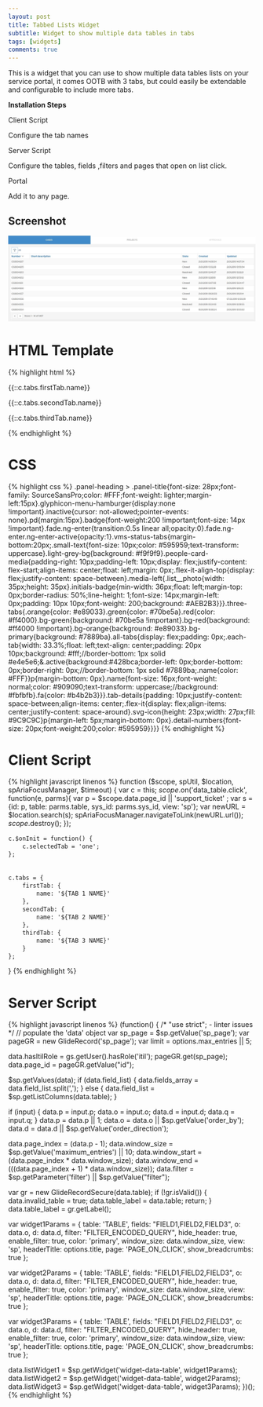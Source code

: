 ```yaml
---
layout: post
title: Tabbed Lists Widget
subtitle: Widget to show multiple data tables in tabs
tags: [widgets]
comments: true
---
```


This is a widget that you can use to show multiple data tables lists on your service portal, it comes OOTB with 3 tabs, but could easily be extendable and configurable to include more tabs.

<b>Installation Steps</b>

Client Script

Configure the tab names

Server Script

Configure the tables, fields ,filters and pages that open on list click.

Portal

Add it to any page.


## Screenshot

![Tabbed List Widget](/img/tabbed-list-widget.JPG)

# HTML Template
{% highlight html %}
<div class="vms-status-tabs">
  <div class="three-tabs row">
    <div class="all-tabs">
      <div class="each-tab" ng-click="c.selectedTab = 'one'" ng-class="{'active': c.selectedTab === 'one'}">        
        <p class="name">{{::c.tabs.firstTab.name}}</p>
      </div>
      <div class="each-tab" ng-click="c.selectedTab = 'two'" ng-class="{'active': c.selectedTab === 'two'}">        
        <p class="name">{{::c.tabs.secondTab.name}}</p>
      </div>
      <div class="each-tab" ng-click="c.selectedTab = 'three'" ng-class="{'active': c.selectedTab === 'three'}">        
        <p class="name">{{::c.tabs.thirdTab.name}}</p>
      </div>
    </div>
    <div class="tab-details">
      <div ng-show="c.selectedTab === 'one'">
        <div class="tab-details fade" ng-class-even="'light-grey-bg'" ng-class="{'in': c.selectedTab === 'one'}">
          <sp-widget widget="data.listWidget1"></sp-widget>
        </div>
      </div>
      <div ng-show="c.selectedTab === 'two'">
        <div class="tab-details fade" ng-class-even="'light-grey-bg'" ng-class="{'in': c.selectedTab === 'two'}">
          <sp-widget widget="data.listWidget2"></sp-widget>
        </div>
      </div>
      <div ng-show="c.selectedTab === 'three'">
        <div class="tab-details fade" ng-class-even="'light-grey-bg'" ng-class="{'in': c.selectedTab === 'three'}">
          <sp-widget widget="data.listWidget3"></sp-widget>
        </div>
      </div>
    </div>
  </div>
</div>
{% endhighlight %}

# CSS
{% highlight css %}
.panel-heading > .panel-title{font-size: 28px;font-family: SourceSansPro;color: #FFF;font-weight: lighter;margin-left:15px}.glyphicon-menu-hamburger{display:none !important}.inactive{cursor: not-allowed;pointer-events: none}.pd{margin:15px}.badge{font-weight:200 !important;font-size: 14px !important}.fade.ng-enter{transition:0.5s linear all;opacity:0}.fade.ng-enter.ng-enter-active{opacity:1}.vms-status-tabs{margin-bottom:20px;.small-text{font-size: 10px;color: #595959;text-transform: uppercase}.light-grey-bg{background: #f9f9f9}.people-card-media{padding-right: 10px;padding-left: 10px;display: flex;justify-content: flex-start;align-items: center;float: left;margin: 0px;.flex-it-align-top{display: flex;justify-content: space-between}.media-left{.list__photo{width: 35px;height: 35px}.initials-badge{min-width: 36px;float: left;margin-top: 0px;border-radius: 50%;line-height: 1;font-size: 14px;margin-left: 0px;padding: 10px 10px;font-weight: 200;background: #AEB2B3}}}.three-tabs{.orange{color: #e89033}.green{color: #70be5a}.red{color: #ff4000}.bg-green{background: #70be5a !important}.bg-red{background: #ff4000 !important}.bg-orange{background: #e89033}.bg-primary{background: #7889ba}.all-tabs{display: flex;padding: 0px;.each-tab{width: 33.3%;float: left;text-align: center;padding: 20px 10px;background: #fff;//border-bottom: 1px solid #e4e5e6;&.active{background:#428bca;border-left: 0px;border-bottom: 0px;border-right: 0px;//border-bottom: 1px solid #7889ba;.name{color: #FFF}}p{margin-bottom: 0px}.name{font-size: 16px;font-weight: normal;color: #909090;text-transform: uppercase;//background: #fbfbfb}.fa{color: #b4b2b3}}}.tab-details{padding: 10px;justify-content: space-between;align-items: center;.flex-it{display: flex;align-items: center;justify-content: space-around}.svg-icon{height: 23px;width: 27px;fill: #9C9C9C}p{margin-left: 5px;margin-bottom: 0px}.detail-numbers{font-size: 20px;font-weight:200;color: #595959}}}}
{% endhighlight %}

# Client Script
{% highlight javascript linenos %}
function ($scope, spUtil, $location, spAriaFocusManager, $timeout) {
	var c = this;
	$scope.$on('data_table.click', function(e, parms){
			var p = $scope.data.page_id || 'support_ticket' ;
			var s = {id: p, table: parms.table, sys_id: parms.sys_id, view: 'sp'};
			var newURL = $location.search(s);
			spAriaFocusManager.navigateToLink(newURL.url());
			$scope.$destroy();
	});

	c.$onInit = function() {
		c.selectedTab = 'one';
	};


	c.tabs = {
		firstTab: {
			name: '${TAB 1 NAME}'
		},
		secondTab: {
			name: '${TAB 2 NAME}'
		},
		thirdTab: {
			name: '${TAB 3 NAME}'
		}
	};
}
{% endhighlight %}

# Server Script
{% highlight javascript linenos %}
(function() {
 /*  "use strict"; - linter issues */
 // populate the 'data' object
 var sp_page = $sp.getValue('sp_page');
 var pageGR = new GlideRecord('sp_page');
 var limit = options.max_entries || 5;

 data.hasItilRole = gs.getUser().hasRole('itil');
 pageGR.get(sp_page);
 data.page_id = pageGR.getValue("id");

 $sp.getValues(data);
 if (data.field_list) {
  data.fields_array = data.field_list.split(',');
 } else {
  data.field_list = $sp.getListColumns(data.table);
 }

 if (input) {
  data.p = input.p;
  data.o = input.o;
  data.d = input.d;
  data.q = input.q;
 }
 data.p = data.p || 1;
 data.o = data.o || $sp.getValue('order_by');
 data.d = data.d || $sp.getValue('order_direction');

 data.page_index = (data.p - 1);
 data.window_size = $sp.getValue('maximum_entries') || 10;
 data.window_start = (data.page_index * data.window_size);
 data.window_end = (((data.page_index + 1) * data.window_size));
 data.filter = $sp.getParameter('filter') || $sp.getValue("filter");

 var gr = new GlideRecordSecure(data.table);
 if (!gr.isValid()) {
  data.invalid_table = true;
  data.table_label = data.table;
  return;
 }
 data.table_label = gr.getLabel();

 var widget1Params = {
  table: 'TABLE',
  fields: "FIELD1,FIELD2,FIELD3",
  o: data.o,
  d: data.d,
  filter: "FILTER_ENCODED_QUERY",
  hide_header: true,
  enable_filter: true,
  color: 'primary',
  window_size: data.window_size,
  view: 'sp',
  headerTitle: options.title,
  page: 'PAGE_ON_CLICK',
  show_breadcrumbs: true
 };

 var widget2Params = {
  table: 'TABLE',
  fields: "FIELD1,FIELD2,FIELD3",
  o: data.o,
  d: data.d,
  filter: "FILTER_ENCODED_QUERY",
  hide_header: true,
  enable_filter: true,
  color: 'primary',
  window_size: data.window_size,
  view: 'sp',
  headerTitle: options.title,
  page: 'PAGE_ON_CLICK',
  show_breadcrumbs: true
 };

 var widget3Params = {
   table: 'TABLE',
  fields: "FIELD1,FIELD2,FIELD3",
  o: data.o,
  d: data.d,
  filter: "FILTER_ENCODED_QUERY",
  hide_header: true,
  enable_filter: true,
  color: 'primary',
  window_size: data.window_size,
  view: 'sp',
  headerTitle: options.title,
  page: 'PAGE_ON_CLICK',
  show_breadcrumbs: true
 };

 data.listWidget1 = $sp.getWidget('widget-data-table', widget1Params);
 data.listWidget2 = $sp.getWidget('widget-data-table', widget2Params);
 data.listWidget3 = $sp.getWidget('widget-data-table', widget3Params);
})();
{% endhighlight %}
